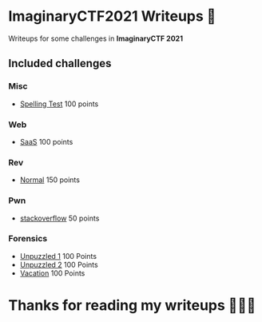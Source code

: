 # ImaginaryCTF2021 Writeups :triangular_flag_on_post:

Writeups for some challenges in **ImaginaryCTF 2021**

## Included challenges

### Misc
- [Spelling Test](https://github.com/MikelAcker/ImaginaryCTF_2021_Writeup/tree/main/Misc/Spelling%20Test) 100 points

### Web
- [SaaS](https://github.com/MikelAcker/ImaginaryCTF_2021_Writeup/tree/main/Web/SaaS) 100 points

### Rev
- [Normal](https://github.com/MikelAcker/ImaginaryCTF_2021_Writeup/tree/main/Rev/Normal) 150 points

### Pwn
- [stackoverflow](https://github.com/MikelAcker/ImaginaryCTF_2021_Writeup/tree/main/Pwn/stackoverflow) 50 points

### Forensics
- [Unpuzzled 1](https://github.com/MikelAcker/ImaginaryCTF_2021_Writeup/tree/main/Forensics/Unpuzzled%201) 100 Points
- [Unpuzzled 2](https://github.com/MikelAcker/ImaginaryCTF_2021_Writeup/tree/main/Forensics/Unpuzzled%202) 100 Points
- [Vacation](https://github.com/MikelAcker/ImaginaryCTF_2021_Writeup/tree/main/Forensics/Vacation) 100 Points

# Thanks for reading my writeups 🙂🙂🙂
